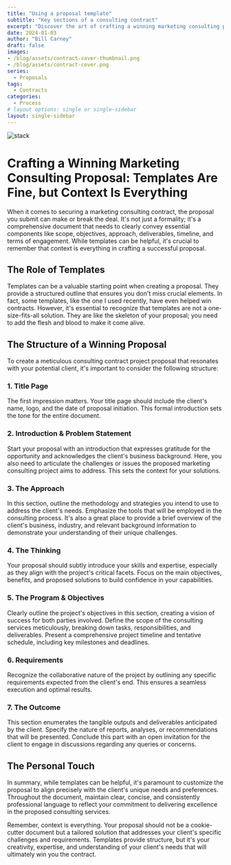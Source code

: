 ```yaml
---
title: "Using a proposal template"
subtitle: "Key sections of a consulting contract"
excerpt: "Discover the art of crafting a winning marketing consulting proposal. Templates provide structure, but it's the personal touch and context that truly make the difference. Learn how to tailor your proposals for success in this comprehensive guide."
date: 2024-01-03
author: "Bill Carney"
draft: false
images:
- /blog/assets/contract-cover-thumbnail.png
- /blog/assets/contract-cover.png
series:
  - Proposals
tags:
  - Contracts
categories:
  - Process
# layout options: single or single-sidebar
layout: single-sidebar
---
```


![stack](/blog/assets/contract-cover.png)

# Crafting a Winning Marketing Consulting Proposal: Templates Are Fine, but Context Is Everything

When it comes to securing a marketing consulting contract, the proposal you submit can make or break the deal. It's not just a formality; it's a comprehensive document that needs to clearly convey essential components like scope, objectives, approach, deliverables, timeline, and terms of engagement. While templates can be helpful, it's crucial to remember that context is everything in crafting a successful proposal.

## The Role of Templates

Templates can be a valuable starting point when creating a proposal. They provide a structured outline that ensures you don't miss crucial elements. In fact, some templates, like the one I used recently, have even helped win contracts. However, it's essential to recognize that templates are not a one-size-fits-all solution. They are like the skeleton of your proposal; you need to add the flesh and blood to make it come alive.

## The Structure of a Winning Proposal

To create a meticulous consulting contract project proposal that resonates with your potential client, it's important to consider the following structure:

### 1. Title Page

The first impression matters. Your title page should include the client's name, logo, and the date of proposal initiation. This formal introduction sets the tone for the entire document.

### 2. Introduction & Problem Statement

Start your proposal with an introduction that expresses gratitude for the opportunity and acknowledges the client's business background. Here, you also need to articulate the challenges or issues the proposed marketing consulting project aims to address. This sets the context for your solutions.

### 3. The Approach

In this section, outline the methodology and strategies you intend to use to address the client's needs. Emphasize the tools that will be employed in the consulting process. It's also a great place to provide a brief overview of the client's business, industry, and relevant background information to demonstrate your understanding of their unique challenges.

### 4. The Thinking

Your proposal should subtly introduce your skills and expertise, especially as they align with the project's critical facets. Focus on the main objectives, benefits, and proposed solutions to build confidence in your capabilities.

### 5. The Program & Objectives

Clearly outline the project's objectives in this section, creating a vision of success for both parties involved. Define the scope of the consulting services meticulously, breaking down tasks, responsibilities, and deliverables. Present a comprehensive project timeline and tentative schedule, including key milestones and deadlines.

### 6. Requirements

Recognize the collaborative nature of the project by outlining any specific requirements expected from the client's end. This ensures a seamless execution and optimal results.

### 7. The Outcome

This section enumerates the tangible outputs and deliverables anticipated by the client. Specify the nature of reports, analyses, or recommendations that will be presented. Conclude this part with an open invitation for the client to engage in discussions regarding any queries or concerns.

## The Personal Touch

In summary, while templates can be helpful, it's paramount to customize the proposal to align precisely with the client's unique needs and preferences. Throughout the document, maintain clear, concise, and consistently professional language to reflect your commitment to delivering excellence in the proposed consulting services.

Remember, context is everything. Your proposal should not be a cookie-cutter document but a tailored solution that addresses your client's specific challenges and requirements. Templates provide structure, but it's your creativity, expertise, and understanding of your client's needs that will ultimately win you the contract.
